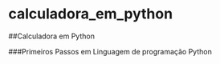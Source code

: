 # calculadora_em_python

##Calculadora em Python

###Primeiros Passos em Linguagem de programação Python
